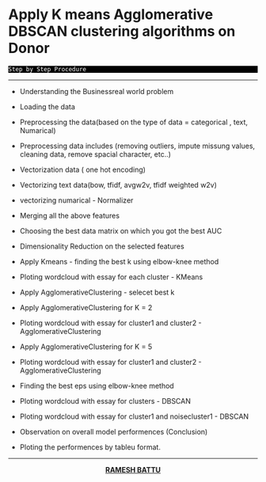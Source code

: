 # Apply K means Agglomerative DBSCAN clustering algorithms on Donor


<p style="background:black">
<code style="background:black;color:white">Step by Step Procedure
</code>
</p>

<hr>

- Understanding the Businessreal world problem

- Loading the data

- Preprocessing the data(based on the type of data = categorical , text, Numarical)

- Preprocessing data includes (removing outliers, impute missung values, cleaning data, remove spacial character, etc..)

- Vectorization data ( one hot encoding)

- Vectorizing text data(bow, tfidf,  avgw2v, tfidf weighted w2v)

- vectorizing numarical - Normalizer

- Merging all the above features

- Choosing the best data matrix on which you got the best AUC

- Dimensionality Reduction on the selected features

- Apply Kmeans - finding the best k using elbow-knee method

- Ploting wordcloud with essay for each cluster - KMeans

- Apply AgglomerativeClustering - selecet best k

- Apply AgglomerativeClustering for K = 2

- Ploting wordcloud with essay for cluster1 and cluster2 - AgglomerativeClustering

- Apply AgglomerativeClustering for K = 5

- Ploting wordcloud with essay for cluster1 and cluster2 - AgglomerativeClustering

- Finding the best eps using elbow-knee method

- Ploting wordcloud with essay for clusters - DBSCAN

- Ploting wordcloud with essay for cluster1 and noisecluster1 - DBSCAN

- Observation on overall model performences (Conclusion)

- Ploting the performences by tableu format.

<hr>

<nav style="text-align:center">
  
<a href="https://www.linkedin.com/in/rameshbattuai/">**RAMESH BATTU**</a></nav>


